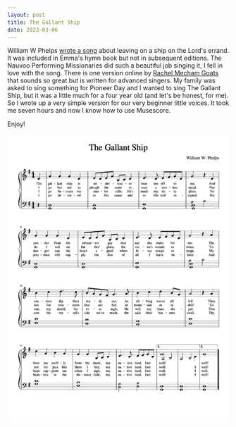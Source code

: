 ```yaml
---
layout: post
title: The Gallant Ship
date: 2023-03-06
---
```


William W Phelps [wrote a song](https://www.josephsmithpapers.org/paper-summary/collection-of-sacred-hymns-1835/66) about leaving on a ship on the Lord's errand. It was included in Emma's hymn book but not in subsequent editions. The Nauvoo Performing Missionaries did such a beautiful job singing it, I fell in love with the song. There is one version online by [Rachel Mecham Goats](https://www.churchofjesuschrist.org/bc/content/shared/content/english/pdf/music/submitted/phelps_the_gallant_ship_eng.pdf) that sounds so great but is written for advanced singers. My family was asked to sing something for Pioneer Day and I wanted to sing The Gallant Ship, but it was a little much for a four year old (and let's be honest, for me). So I wrote up a very simple version for our very beginner little voices. It took me seven hours and now I know how to use Musescore. 

Enjoy!

[![a pdf of a sheet of music for the song "The Gallant Ship"](/post-images/the-gallant-ship.png)](/the-gallant-ship.pdf)